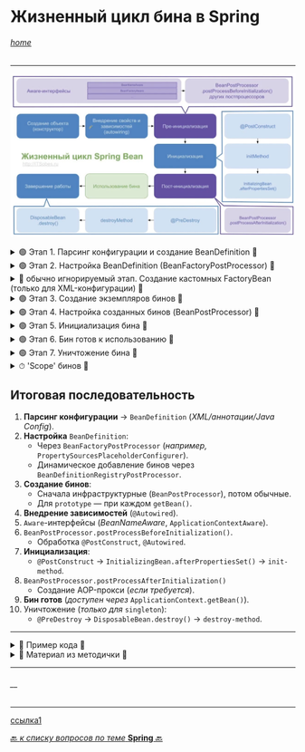 # Жизненный цикл бина в Spring 

###### [_home_](https://habr.com/ru/articles/893614/)

---

![Жизненный цикл бина](/ITM/ITM06_Spring/imgs/2025-04-17_23-25-36.png)

<details>
        <summary>🟢 Этап 1. Парсинг конфигурации и создание BeanDefinition 🔽</summary>

---
Перед созданием бинов Spring загружает их метаданные в виде `BeanDefinition`.  

### Способы конфигурации:
* **XML**: `ClassPathXmlApplicationContext("context.xml")`


* **Аннотации**:
  * **Сканирование пакетов**: `AnnotationConfigApplicationContext("package.name")`
  
  * '**JavaConfig**': Указание `@Configuration`-**классов** (_или массива классов_): 
`@Configuration`, `@Bean`, `@Component`, `AnnotationConfigApplicationContext(JavaConfig.class)`
  
  * **Groovy конфигурация**: `GenericGroovyApplicationContext("context.groovy")`


### Как это работает:
* Для аннотаций Spring использует два `private final` поля 
(_мы их увидим, если заглянем внутрь `AnnotationConfigApplicationContext`_):
  * `ClassPathBeanDefinitionScanner` — сканирует пакеты на наличие `@Component` (_или её алиаса_).
    > Найденные классы _парсируются_ и для них создаются `BeanDefinition`.  
    Чтобы было запущено сканирование, в конфигурации должен быть указан пакет 
    для сканирования `@ComponentScan({"package.name"})`
  * `AnnotatedBeanDefinitionReader` — обрабатывает `@Configuration`-классы и `@Bean`-методы.
    > `AnnotatedBeanDefinitionReader` работает в несколько этапов: 
    > 1. **Первый этап** — это регистрация всех `@Configuration` для дальнейшего парсирования.  
     Если в конфигурации используются `Conditional`, то будут зарегистрированы 
     только те конфигурации, для которых `Condition` вернет `true`.  
    > `BeanDefinition` — это специальный интерфейс, через который можно получить доступ к метаданным будущего бина. 
     В зависимости от того, какая у вас конфигурация, будет использоваться  
     тот или иной механизм парсирования конфигурации.
    > >
    > 2. **Второй этап** — это регистрация `BeanDefinitionRegistryPostProcessor`, который при помощи 
     класса `ConfigurationClassPostProcessor` парсирует `JavaConfig` и создает `BeanDefinition`.
    > >

**`BeanDefinition`** — это набор метаданных будущего бина, макет, 
по которому нужно будет создавать бин в случае необходимости.  
То есть для каждого бина создается свой объект `BeanDefinition`, 
в котором хранится описание того, как создавать и управлять этим конкретным бином.  
Проще говоря, **сколько бинов** в программе - **столько и объектов** `BeanDefinition`, их описывающих. 
> Сюда входит: 
> * из какого класса бин надо создать, scope, 
> * установлена ли ленивая инициализация, 
> * нужно ли перед данным бином инициализировать другой, init и destroy методы, 
> * зависимости.  
> Все полученные `BeanDefinition`’ы складываются в `ConcurrentHashMap`, в которой **ключём** является имя бина, 
> а **объект** - сам `BeanDefinition`.  
> При старте приложения, в `IoC` контейнер попадут бины, которые имеют `scope Singleton` 
> (_устанавливается по-умолчанию_), остальные же создаются, тогда когда они нужны.

* **Результат**: `ConcurrentHashMap<String, BeanDefinition>`, где **ключ** — имя бина, **значение** — его метаданные.

> Контейнер анализирует классы, находит бины и создает `BeanDefinition`.

### Что хранится в `BeanDefinition`:
* Класс бина, 
* scope (`singleton`, `prototype` _и др._), 
* Флаги: (ленивая инициализация `lazy-init`, режим автопривязки `autowire-mode` и т.д.)
* зависимости, 
* init/destroy-методы.

---
</details>


<details>
        <summary>🟢 Этап 2. Настройка BeanDefinition (BeanFactoryPostProcessor) 🔽</summary>

---
Есть возможность повлиять на бины до их создания, иначе говоря мы имеем доступ к метаданным класса.  

⚠️ Для этого существует специальный интерфейс **BeanFactoryPostProcessor**, реализовав который, 
мы получаем доступ к созданным `BeanDefinition` и можем их **изменять**.

В нем единственный метод -  
`postProcessBeanFactory` принимает параметром `ConfigurableListableBeanFactory`.  
Данная фабрика содержит много полезных методов, в том числе `getBeanDefinitionNames`, 
через который мы можем получить все `BeanDefinitionNames`, а уже потом по конкретному имени 
получить `BeanDefinition` для дальнейшей обработки метаданных.

Разберем одну из родных реализаций интерфейса `BeanFactoryPostProcessor`.  
Обычно, настройки подключения к базе данных выносятся в отдельный `property` файл, потом при помощи 
`PropertySourcesPlaceholderConfigurer` они загружаются и делается `inject` этих значений в нужное поле. 
Так как `inject` делается **по ключу**, то до создания экземпляра бина нужно заменить этот ключ 
на само значение из `property` файла. 
Эта замена происходит в классе, который реализует интерфейс `BeanFactoryPostProcessor`. 
Название этого класса — `PropertySourcesPlaceholderConfigurer`. 
Он должен быть объявлен как `static` 

### Пример 1 - `PropertySourcesPlaceholderConfigurer`:

```java
@Bean
public static PropertySourcesPlaceholderConfigurer configurer() {
    return new PropertySourcesPlaceholderConfigurer();
}
```

### Пример 2 - `BeanFactoryPostProcessor`:

```java
@Component
public class CustomBeanFactoryPostProcessor implements BeanFactoryPostProcessor {
    @Override
    public void postProcessBeanFactory(ConfigurableListableBeanFactory beanFactory) {
        BeanDefinition bd = beanFactory.getBeanDefinition("myBean");
        bd.setScope("prototype"); // Меняем scope на лету
    }
}
```

### Стандартные реализации:
* `PropertySourcesPlaceholderConfigurer` — подставляет значения из `.properties`-файлов в `@Value`.

---
</details>



<details>
        <summary>🛑 обычно игнорируемый этап. Создание кастомных FactoryBean (только для XML-конфигурации) 🔽</summary>

---
`FactoryBean` — это `generic` интерфейс, которому можно делегировать процесс **создания** бинов типа.  
В те времена, когда конфигурация была исключительно в _xml_, разработчикам был необходим механизм, 
с помощью которого они бы могли управлять процессом **создания** бинов.  
Именно для этого и был сделан этот интерфейс.

### Пример:

Создадим фабрику которая будет отвечать за создание всех бинов типа — _Color_.

```java
public class ColorFactory implements FactoryBean<Color> {
    @Override
    public Color getObject() throws Exception {
        Random random = new Random();
        Color color = new Color(random.nextInt(255), random.nextInt(255), random.nextInt(255));
        return color;
    }

    @Override 
    public Class<?> getObjectType() {
        return Color.class;
    }

    @Override
    public boolean isSingleton() {
        return false;
    }
}
``` 

Теперь создание бина типа `Color.class` будет делегироваться `ColorFactory`, 
у которого при каждом создании нового бина будет вызываться метод `getObject`.
Для тех кто пользуется `JavaConfig`, этот интерфейс будет **абсолютно бесполезен**.

---
</details>


<details>
        <summary>🟢 Этап 3. Создание экземпляров бинов 🔽</summary>

---
Spring создаёт бины на основе `BeanDefinition` в **несколько** этапов:

### 3.1. Создание инфраструктурных бинов
Сначала создаются все `BeanPostProcessor` (_например, для обработки `@Autowired`_).
> т.е. Сначала `BeanFactory` из коллекции `Map` с объектами `BeanDefinition` достаёт те из них, 
> из которых создаёт все `BeanPostProcessor`-ы (_Инфраструктурные бины_), необходимые **для настройки обычных бинов**.   
> Создаются **экземпляры** этих бинов через `BeanFactory` на основе ранее созданных `BeanDefinition`.


### 3.2. Создание обычных бинов

![Создание обычных бинов](/ITM/ITM06_Spring/imgs/2025-04-17_23-23-14.png)

> Созданием **экземпляров бинов** занимается `BeanFactory` на основе ранее созданных `BeanDefinition`, т.е.  
> **Из `Map<BeanName, BeanDefinition>` получаем `Map<BeanName, Bean>`**.  
> Создание бинов может делегироваться кастомным `FactoryBean`. _О их создании читай выше_.

* Для `singleton`: Бины создаются при **старте контекста**.


* Для `prototype`: При **каждом вызове** `getBean()`.


* Через `FactoryBean` (для _XML_), см. пример ниже:

```java
public class ColorFactory implements FactoryBean<Color> {
    @Override
    public Color getObject() {
        return new Color(random.nextInt(255), random.nextInt(255), random.nextInt(255));
    }
}
```

---
</details>



<details>
        <summary>🟢 Этап 4. Настройка созданных бинов (BeanPostProcessor) 🔽</summary>

---
После создания бина Spring применяет до-настройку/ пост-обработку:

### 4.1. `Aware`-интерфейсы _(устаревший подход)_
Если бин реализует `Aware`-интерфейсы, Spring передаёт ему контекстные объекты:

* `BeanNameAware` — имя бина.


* `ApplicationContextAware` — доступ к контексту.

> `Aware-интерфейсы` - Специальные интерфейсы, которые позволяют бину получить доступ к важным компонентам Spring
> Используются для интеграции бинов с инфраструктурой Spring (_контейнером, окружением и т.д._)
> > **Примеры:**
> > * **ApplicationContextAware**: предоставляет доступ к `ApplicationContext`.
> > * **BeanNameAware**: позволяет бину узнать своё имя в контейнере.
> > * **EnvironmentAware**: даёт доступ к конфигурации окружения (`Environment`).
> > * **ResourceLoaderAware**: предоставляет доступ к загрузчику ресурсов.
> 
> > **Как работают:** 
> > * Бин реализует интерфейс (_например, `ApplicationContextAware`_).
> > * Spring видит, что бин реализует `Aware-интерфейс`.
> > * **До инициализации (`@PostConstruct`)** Spring автоматически вызывает соответствующий **set**-метод.
> > * Бин получает нужный объект и может его использовать
> > 
> **Важно!**
> * **Альтернатива** — инъекция через `@Autowired` (_предпочтительнее в современном коде_).
> * **Исключение** — `BeanNameAware`, так как имя бина нельзя внедрить через `@Autowired`.
> 
> **Лучше использовать `@Autowired`:**
> ```java
> @Component
> public class MyService {
>     @Autowired 
>     private ApplicationContext context; // Вместо ApplicationContextAware
> }
> ```
> 

### 4.2. `BeanPostProcessor`
* `postProcessBeforeInitialization()`: Вызывается **до** инициализации.

  * Обрабатывает `@PostConstruct`, `@Autowired`.

* `postProcessAfterInitialization()`: Вызывается **после** инициализации.

  * Создаёт **AOP**-прокси (_для_ `@Transactional`, `@Cacheable`).

> Интерфейс `BeanPostProcessor` позволяет вклиниться в процесс настройки 
> наших бинов до того, как они попадут в контейнер.  
> `ApplicationContext` автоматически обнаруживает **любые** бины с реализацией `BeanPostProcessor` 
> и помечает их как “`post-processors`” для того, чтобы создать их определенным способом.  
> Например, в _Spring_ есть реализации `BeanPostProcessor`-ов, 
> которые обрабатывают аннотации `@Autowired`, `@Inject`, `@Value` и `@Resource`. 
> Всего в _Spring Framework_ существует **11** стандартных `BeanPostProcessor`, 
> которые выполняют различные задачи при создании и настройке бинов. 
> > Как проверить список **всех** `BeanPostProcessor`?
> > ```java
> > @Autowired
> > private List<BeanPostProcessor> postProcessors;
> >
> > @PostConstruct
> > public void printPostProcessors() {
> >     postProcessors.forEach(pp -> System.out.println(pp.getClass().getName()));
> > }
> > ```
> Интерфейс несет в себе два метода: 
> 1. `default Object postProcessBeforeInitialization(Object bean, String beanName) throws BeansException` и 
> 2. `default Object postProcessAfterInitialization(Object bean, String beanName) throws BeansException`.  
> 
> У обоих методов параметры **абсолютно одинаковые**. 
> Разница только в **порядке их вызова**.  
> Первый вызывается **до** `init`-метода, второй - **после**.  
> 
> Как правило, `BeanPostProcessor`-ы, которые заполняют бины через маркерные интерфейсы или тому подобное, 
> реализовывают метод `postProcessBeforeInitialization (Object bean, String beanName)`,  
> тогда как `BeanPostProcessor`-ы, которые **оборачивают бины в прокси**, 
> обычно реализуют `postProcessAfterInitialization (Object bean, String beanName)`.

> **Хронология событий**:
> 
> 1. Сначала сработает метод `postProcessBeforeInitialization()` всех имеющихся `BeanPostProcessor`-ов.
> 2. Затем, при наличии, будет вызван метод, аннотированный `@PostConstruct`.
> 3. Если бин имплементирует `InitializingBean`, 
> то _Spring_ вызовет метод `afterPropertiesSet()` - **не рекомендуется** к использованию как устаревший.
> 4. При наличии, будет вызван метод, указанный в параметре `initMethod` аннотации `@Bean`.
> 5. В конце бины пройдут через `postProcessAfterInitialization (Object bean, String beanName)`. 
> **Именно на данном этапе создаются прокси стандартными `BeanPostProcessor`-ами**. 
> Затем отработают наши кастомные `BeanPostProcessor`-ы и применят нашу логику к прокси-объектам. 
> После чего все бины окажутся в контейнере, который будет обязательно обновлен методом **`refresh()`**.
> 6. Но даже после этого **мы можем донастроить** наши бины `ApplicationListener`-ами.
> 7. Теперь всё.

---
</details>



<details>
        <summary>🟢 Этап 5. Инициализация бина 🔽</summary>

---
### Порядок вызовов:

1. `@PostConstruct` (_JSR-250, рекомендуется_).


2. `InitializingBean.afterPropertiesSet()` (_устаревший способ_).


3. **Пользовательский** `init-method` (_указанный в `@Bean(initMethod = "...")` или XML_).

### Пример:
```java
@Component
public class MyBean {
    @PostConstruct
    public void init() {
        System.out.println("5.1. @PostConstruct");
    }
}
```

> **Аннотация `PostConstruct`**
> _Spring_ вызывает методы, аннотированные `@PostConstruct`, **только 1 раз**, 
> сразу **после инициализации** свойств компонента. За данную аннотацию отвечает один из `BeanPostProcessorов`.
> 
> Метод, аннотированный `@PostConstruct`, может иметь **любой уровень доступа**, 
> может иметь **любой тип возвращаемого значения** (_хотя тип возвращаемого значения игнорируется Spring-ом_), 
> метод **не должен принимать аргументы**. 
> Он также может быть статическим, но преимуществ такого использования метода **нет**, 
> т.к. доступ у него будет только к статическим полям/методам бина, и в таком случае смысл 
> его использования для настройки бина пропадает.
> 
>Одним из примеров использования `@PostConstruct` является заполнение базы данных. 
> Например, во время разработки нам может потребоваться создать пользователей по умолчанию.
> 


> **Аннотация `PreDestroy`**
> Метод, аннотированный `@PreDestroy`, запускается **только один раз**, 
> непосредственно перед тем, как _Spring_ **удаляет** наш компонент из контекста приложения.
> 
> `@PreDestroy` не работает для prototype-бинов, т.к. _Spring_ не управляет их жизненным циклом.
> 
> Как и в случае с `@PostConstruct`, методы, аннотированные `@PreDestroy`, 
> могут иметь **любой уровень доступа**, но **не могут быть статическими**. 
> 
> Целью этого метода может быть - освобождение ресурсов или выполнение 
> любых других задач очистки до уничтожения бина, _например, закрытие соединения с базой данных_.

> Класс, имплементирующий `BeanPostProcessor`, **обязательно** должен быть бином, 
> поэтому мы его помечаем аннотацией `@Component`.
> 
> `SCOPE_SINGLETON` — инициализация произойдет один раз на этапе поднятия контекста.  
> `SCOPE_PROTOTYPE` — инициализация будет выполняться каждый раз по запросу. 
> 
> Причем во втором случае ваш бин будет проходить через **все** `BeanPostProcessor`-ы, 
> что может значительно ударить по производительности.
> 

---
</details>



<details>
        <summary>🟢 Этап 6. Бин готов к использованию 🔽</summary>

---
После всех этапов бин попадает в контекст и **доступен** через:

```java
ApplicationContext.getBean("myBean");
```

---
</details>



<details>
        <summary>🟢 Этап 7. Уничтожение бина 🔽</summary>

---
При **закрытии контекста** (`context.close()`) вызываются:

1. `@PreDestroy` (_JSR-250_).


2. `DisposableBean.destroy()` (_устаревший способ_).


3. Пользовательский `destroy-method` (_аналогично `init-method`_).

### Пример:

```java
@Component
public class MyBean {
    @PreDestroy
    public void cleanup() {
        System.out.println("7.1. @PreDestroy");
    }
}
```

---
</details>



<details>
        <summary>⏱ 'Scope' бинов 🔽</summary>

---
| Scope            | 	Описание                                                          |
|:-----------------|:-------------------------------------------------------------------|
| `singleton`      | 	Один бин на весь контекст (_по умолчанию_).                       |
| `prototype`      | 	Новый экземпляр при каждом `getBean()`.                           |
| `request`        | 	Новый бин для каждого HTTP-запроса (_только для веб-приложений_). |
| `session`        | 	Бин живёт пока активна HTTP-сессия.                               |
| `global-session` | 	Аналог `session` для портлетов.                                   |

---
</details>

## Итоговая последовательность

1. **Парсинг конфигурации** → `BeanDefinition` (_XML/аннотации/Java Config_).
2. **Настройка** `BeanDefinition`:
   * Через `BeanFactoryPostProcessor` (_например,_ `PropertySourcesPlaceholderConfigurer`).
   * Динамическое добавление бинов через `BeanDefinitionRegistryPostProcessor`.
3. **Создание бинов**:
   * Сначала инфраструктурные (`BeanPostProcessor`), потом обычные.
   * Для `prototype` — при каждом `getBean()`.
4. **Внедрение зависимостей** (`@Autowired`).
5. `Aware`-интерфейсы (_BeanNameAware_, `ApplicationContextAware`).
6. `BeanPostProcessor.postProcessBeforeInitialization()`.
   * Обработка `@PostConstruct`, `@Autowired`.
7. **Инициализация**:
   * `@PostConstruct` → `InitializingBean.afterPropertiesSet()` → `init-method`.
8. `BeanPostProcessor.postProcessAfterInitialization()`
   * Создание AOP-прокси (_если требуется_).
9. **Бин готов**  (_доступен через_ `ApplicationContext.getBean()`).
10. Уничтожение (_только для_ `singleton`):
    * `@PreDestroy` → `DisposableBean.destroy()` → `destroy-method`.

---

<details>
        <summary>📌 Пример кода 🔽</summary>

---
### 📌 Полный пример жизненного цикла бина в Spring с комментариями и выводом

```java
import org.springframework.beans.BeansException;
import org.springframework.beans.factory.*;
import org.springframework.context.ApplicationContext;
import org.springframework.context.ApplicationContextAware;
import org.springframework.context.annotation.AnnotationConfigApplicationContext;
import org.springframework.context.annotation.Bean;
import org.springframework.context.annotation.Configuration;
import org.springframework.core.annotation.Order;
import org.springframework.stereotype.Component;

import javax.annotation.PostConstruct;
import javax.annotation.PreDestroy;

/**
 * Демонстрация полного жизненного цикла бина в Spring.
 * Включает все ключевые этапы: от создания до уничтожения.
 */
@Configuration
public class FullLifecycleDemo {

    public static void main(String[] args) {
        // Создаем контекст (этап парсинга конфигурации)
        AnnotationConfigApplicationContext context = new AnnotationConfigApplicationContext();
        context.register(FullLifecycleDemo.class);

        // Регистрируем кастомный BeanPostProcessor
        context.registerBean("customProcessor", CustomBeanPostProcessor.class);

        // Обновляем контекст (запускает создание бинов)
        context.refresh();

        // Получаем бин (этап использования)
        DemoBean bean = context.getBean(DemoBean.class);
        System.out.println("Бин готов к использованию: " + bean);

        // Закрываем контекст (этап уничтожения)
        context.close();
    }

    @Bean
    public DemoBean demoBean() {
        return new DemoBean();
    }

    @Bean
    public DependencyBean dependency() {
        return new DependencyBean();
    }
}

/**
 * Основной бин, реализующий ключевые интерфейсы жизненного цикла.
 */
@Component
class DemoBean implements BeanNameAware, BeanFactoryAware,
        ApplicationContextAware, InitializingBean, DisposableBean {

    private String name;

    public DemoBean() {
        System.out.println("1. Вызов конструктора (Instantiation)");
    }

    @Autowired
    public void setDependency(DependencyBean dependency) {
        System.out.println("2. Внедрение зависимости (Dependency Injection)");
    }

    @Override
    public void setBeanName(String name) {
        this.name = name;
        System.out.println("3. BeanNameAware: имя бина - " + name);
    }

    @Override
    public void setBeanFactory(BeanFactory beanFactory) throws BeansException {
        System.out.println("3. BeanFactoryAware: фабрика бинов установлена");
    }

    @Override
    public void setApplicationContext(ApplicationContext applicationContext) throws BeansException {
        System.out.println("3. ApplicationContextAware: контекст установлен");
    }

    @PostConstruct
    public void postConstruct() {
        System.out.println("5. @PostConstruct метод вызван");
    }

    @Override
    public void afterPropertiesSet() {
        System.out.println("5. InitializingBean.afterPropertiesSet() вызван");
    }

    public void customInit() {
        System.out.println("5. Пользовательский init-method");
    }

    @PreDestroy
    public void preDestroy() {
        System.out.println("7. @PreDestroy метод вызван");
    }

    @Override
    public void destroy() {
        System.out.println("7. DisposableBean.destroy() вызван");
    }

    public void customDestroy() {
        System.out.println("7. Пользовательский destroy-method");
    }
}

/**
 * Зависимый бин для демонстрации DI
 */
@Component
class DependencyBean {
    public DependencyBean() {
        System.out.println("1. Создание DependencyBean");
    }
}

/**
 * Кастомный BeanPostProcessor с логированием
 */
@Component
@Order(Ordered.HIGHEST_PRECEDENCE)
class CustomBeanPostProcessor implements BeanPostProcessor {

    @Override
    public Object postProcessBeforeInitialization(Object bean, String beanName) {
        if (bean instanceof DemoBean) {
            System.out.println("4. BeanPostProcessor.postProcessBeforeInitialization() для " + beanName);
        }
        return bean;
    }

    @Override
    public Object postProcessAfterInitialization(Object bean, String beanName) {
        if (bean instanceof DemoBean) {
            System.out.println("6. BeanPostProcessor.postProcessAfterInitialization() для " + beanName);
        }
        return bean;
    }
}
``` 

### 📌 Вывод в консоль

```textmate
1. Создание DependencyBean
1. Вызов конструктора (Instantiation)
2. Внедрение зависимости (Dependency Injection)
3. BeanNameAware: имя бина - demoBean
3. BeanFactoryAware: фабрика бинов установлена
3. ApplicationContextAware: контекст установлен
4. BeanPostProcessor.postProcessBeforeInitialization() для demoBean
5. @PostConstruct метод вызван
5. InitializingBean.afterPropertiesSet() вызван
5. Пользовательский init-method
6. BeanPostProcessor.postProcessAfterInitialization() для demoBean
Бин готов к использованию: DemoBean@12345
7. @PreDestroy метод вызван
7. DisposableBean.destroy() вызван
7. Пользовательский destroy-method
```


---
</details>







<details>
        <summary>📝 Материал из методички 🔽</summary>


</details>

---
###### __

---

[ссылка1](https://habr.com/ru/articles/893614/)

[🔙 _к списку вопросов по теме_ **Spring** 🔙](/ITM/ITM06_Spring/Spring.md)
